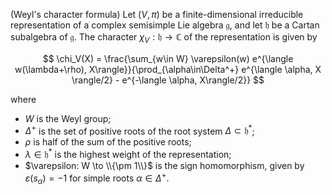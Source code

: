 (Weyl's character formula) Let $(V, \pi)$ be a finite-dimensional irreducible representation of a complex semisimple Lie algebra $\mathfrak{g}$, and let $\mathfrak{h}$ be a Cartan subalgebra of $\mathfrak{g}$. The character $\chi_V: \mathfrak{h} \to \mathbb{C}$ of the representation is given by

$$
\chi_V(X) = \frac{\sum_{w\in W} \varepsilon(w) e^{\langle w(\lambda+\rho), X\rangle}}{\prod_{\alpha\in\Delta^+} e^{\langle \alpha, X \rangle/2} - e^{-\langle \alpha, X\rangle/2}}
$$

where

- $W$ is the Weyl group;
- $\Delta^+$ is the set of positive roots of the root system $\Delta \subset \mathfrak{h}^*$;
- $\rho$ is half of the sum of the positive roots;
- $\lambda \in \mathfrak{h}^*$ is the highest weight of the representation;
- $\varepsilon: W \to \\{\pm 1\\}$ is the sign homomorphism, given by $\varepsilon(s_\alpha)=-1$ for simple roots $\alpha\in\Delta^+$.
